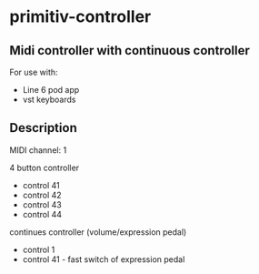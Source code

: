 # primitiv-controller
## Midi controller with continuous controller

For use with:
* Line 6 pod app
* vst keyboards

## Description

MIDI channel: 1

4 button controller
 - control 41
 - control 42
 - control 43
 - control 44
 
 continues controller (volume/expression pedal)
 - control 1
 - control 41 - fast switch of expression pedal
 
